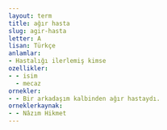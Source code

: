 ```yaml
---
layout: term
title: ağır hasta
slug: agir-hasta
letter: A
lisan: Türkçe
anlamlar:
- Hastalığı ilerlemiş kimse
ozellikler:
- - isim
  - mecaz
ornekler:
- - Bir arkadaşım kalbinden ağır hastaydı.
orneklerkaynak:
- - Nâzım Hikmet
---
```


